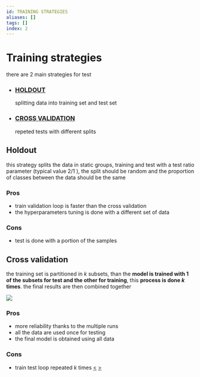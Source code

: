 ```yaml
---
id: TRAINING STRATEGIES
aliases: []
tags: []
index: 2
---
```


# Training strategies

there are 2 main strategies for test

- ### [HOLDOUT](#holdout)

	splitting data into training set and test set

- ### [CROSS VALIDATION](#cross%20validation)

	repeted tests with different splits

## Holdout

this strategy splits the data in static groups, training and test with a test ratio parameter (typical value $2/1$ ), the split should be random and the proportion of classes between the data should be the same

### Pros

- train validation loop is faster than the cross validation
- the hyperparameters tuning is done with a different set of data

### Cons

- test is done with a portion of the samples

## Cross validation

the training set is partitioned in $k$ subsets, than the **model is trained with 1 of the subsets for test and the other for training**, this **process is done $k$ times**. the final results are then combined together

![](assets/datamining/Pasted_image_20231230181830.png)

### Pros

- more reliability thanks to the multiple runs
- all the data are used once for testing
- the final model is obtained using all data

### Cons

- train test loop repeated $k$ times
[<](pages/computer_vision/object_detection/instance_level_object_detection.md) [>](pages/computer_vision/object_detection/shape_based_matching.md)
